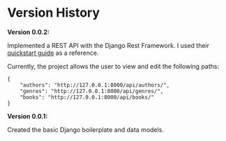 # Version History

**Version 0.0.2:**

Implemented a REST API with the Django Rest Framework. I used their
[quickstart guide](https://www.django-rest-framework.org/tutorial/quickstart/)
as a reference.

Currently, the project allows the user to view and edit the following paths:

```
{
    "authors": "http://127.0.0.1:8000/api/authors/",
    "genres": "http://127.0.0.1:8000/api/genres/",
    "books": "http://127.0.0.1:8000/api/books/"
}
```

**Version 0.0.1:**

Created the basic Django boilerplate and data models.
